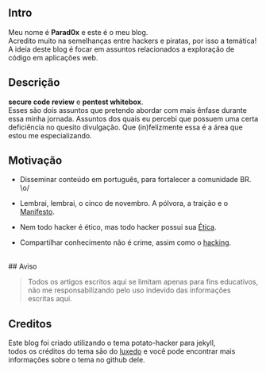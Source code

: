 ## Intro

Meu nome é **Parad0x** e este é o meu blog.<br>
Acredito muito na semelhanças entre hackers e piratas, por isso a temática!<br>
A ideia deste blog é focar em assuntos relacionados a exploração de código em aplicações web.<br>

## Descrição

**secure code review** e **pentest whitebox**.<br>
Esses são dois assuntos que pretendo abordar com mais ênfase durante essa minha jornada.
Assuntos dos quais eu percebi que possuem uma certa deficiência no quesito divulgação. 
Que (in)felizmente essa é a área que estou me especializando.

## Motivação

* Disseminar conteúdo em português, para fortalecer a comunidade BR. \o/

* Lembrai, lembrai, o cinco de novembro. A pólvora, a traição e o [Manifesto](http://phrack.org/issues/7/3.html).

* Nem todo hacker é ético, mas todo hacker possui sua [Ética](https://pt.wikipedia.org/wiki/%C3%89tica_hacker).

* Compartilhar conhecimento não é crime, assim como o [hacking](https://www.hackingisnotacrime.org/).

<br>
## Aviso

>Todos os artigos escritos aqui se limitam apenas para fins educativos,
não me responsabilizando pelo uso indevido das informações escritas aqui.


## Creditos
Este blog foi criado utilizando o tema potato-hacker para jekyll,<br>
todos os créditos do tema são do [luxedo](https://github.com/luxedo/jekyll-theme-potato-hacker) 
e você pode encontrar mais informações sobre o tema no github dele.<br>
